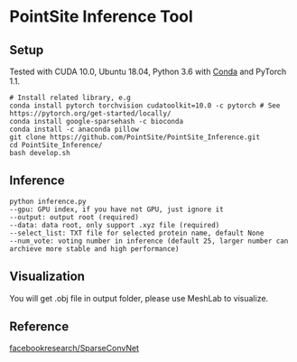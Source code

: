 # PointSite Inference Tool
## Setup

Tested with CUDA 10.0, Ubuntu 18.04, Python 3.6 with [Conda](https://www.anaconda.com/) and PyTorch 1.1.

```
# Install related library, e.g
conda install pytorch torchvision cudatoolkit=10.0 -c pytorch # See https://pytorch.org/get-started/locally/
conda install google-sparsehash -c bioconda
conda install -c anaconda pillow
git clone https://github.com/PointSite/PointSite_Inference.git
cd PointSite_Inference/
bash develop.sh
```
## Inference
 ```
python inference.py 
--gpu: GPU index, if you have not GPU, just ignore it
--output: output root (required)
--data: data root, only support .xyz file (required)
--select_list: TXT file for selected protein name, default None
--num_vote: voting number in inference (default 25, larger number can archieve more stable and high performance)
```
## Visualization
You will get .obj file in output folder, please use MeshLab to visualize.

## Reference
[facebookresearch/SparseConvNet](https://github.com/facebookresearch/SparseConvNet/tree/master/)
